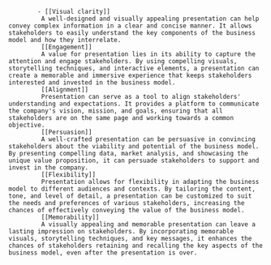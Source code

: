 			- [[Visual clarity]]
			 A well-designed and visually appealing presentation can help convey complex information in a clear and concise manner. It allows stakeholders to easily understand the key components of the business model and how they interrelate.
			 [[Engagement]]
			 A value for presentation lies in its ability to capture the attention and engage stakeholders. By using compelling visuals, storytelling techniques, and interactive elements, a presentation can create a memorable and immersive experience that keeps stakeholders interested and invested in the business model.
			 [[Alignment]]
			 Presentation can serve as a tool to align stakeholders' understanding and expectations. It provides a platform to communicate the company's vision, mission, and goals, ensuring that all stakeholders are on the same page and working towards a common objective.
			 [[Persuasion]]
			 A well-crafted presentation can be persuasive in convincing stakeholders about the viability and potential of the business model. By presenting compelling data, market analysis, and showcasing the unique value proposition, it can persuade stakeholders to support and invest in the company.
			 [[Flexibility]]
			 Presentation allows for flexibility in adapting the business model to different audiences and contexts. By tailoring the content, tone, and level of detail, a presentation can be customized to suit the needs and preferences of various stakeholders, increasing the chances of effectively conveying the value of the business model.
			 [[Memorability]]
			 A visually appealing and memorable presentation can leave a lasting impression on stakeholders. By incorporating memorable visuals, storytelling techniques, and key messages, it enhances the chances of stakeholders retaining and recalling the key aspects of the business model, even after the presentation is over.




